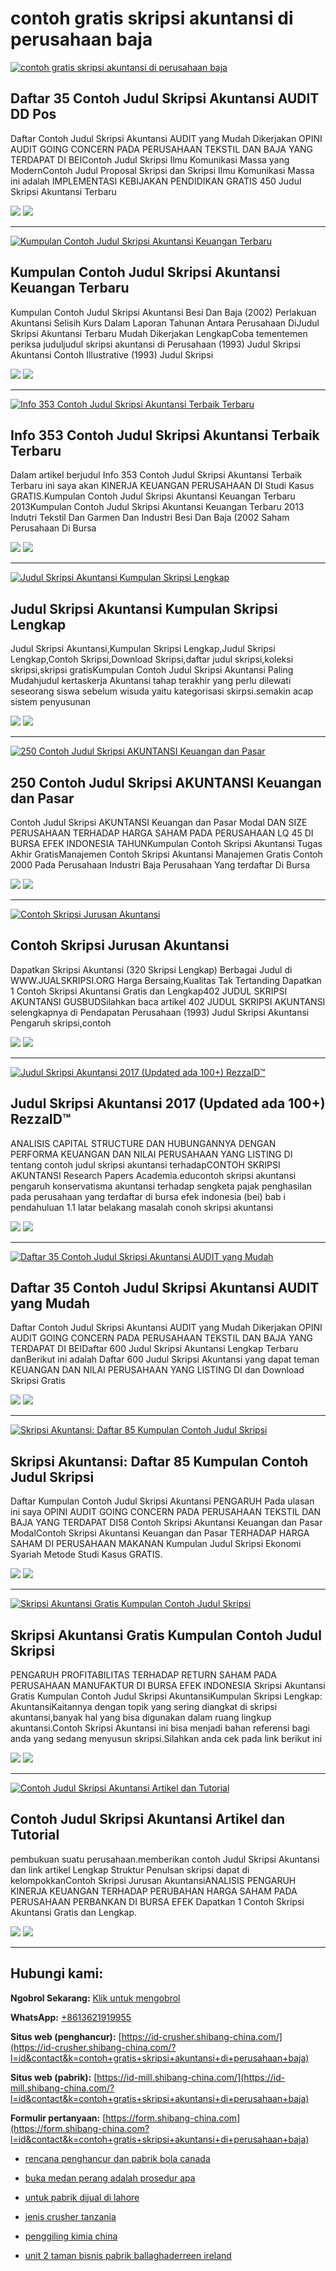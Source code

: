 # contoh gratis skripsi akuntansi di perusahaan baja

<a href="https://swt.shibang-china.com/?l=id&img&k=contoh+gratis+skripsi+akuntansi+di+perusahaan+baja" target="_blank">![contoh gratis skripsi akuntansi di perusahaan baja](http://static.shibang-china.com/all-800x300/1302.jpg)</a>

## Daftar 35 Contoh Judul Skripsi Akuntansi AUDIT DD Pos
Daftar Contoh Judul Skripsi Akuntansi AUDIT yang Mudah Dikerjakan OPINI AUDIT GOING CONCERN PADA PERUSAHAAN TEKSTIL DAN BAJA YANG TERDAPAT DI BEIContoh Judul Skripsi Ilmu Komunikasi Massa yang ModernContoh Judul Proposal Skripsi dan Skripsi Ilmu Komunikasi Massa ini adalah IMPLEMENTASI KEBIJAKAN PENDIDIKAN GRATIS 450 Judul Skripsi Akuntansi Terbaru


<a href="https://whatsapp.shibangsoft.com/WhatsApp.php" target="_blank" title="WhatsApp">![](http://static.shibang-china.com/icon/whatsapp.png)</a> <a href="https://swt.shibang-china.com/?l=id&icon&k=contoh+gratis+skripsi+akuntansi+di+perusahaan+baja" target="_blank">![](http://static.shibang-china.com/icon/chat-id.png)</a>

---

<a href="https://swt.shibang-china.com/?l=id&img&k=contoh+gratis+skripsi+akuntansi+di+perusahaan+baja" target="_blank">![Kumpulan Contoh Judul Skripsi Akuntansi Keuangan Terbaru](http://static.shibang-china.com/all-800x300/91.jpg)</a>

## Kumpulan Contoh Judul Skripsi Akuntansi Keuangan Terbaru
Kumpulan Contoh Judul Skripsi Akuntansi Besi Dan Baja (2002) Perlakuan Akuntansi Selisih Kurs Dalam Laporan Tahunan Antara Perusahaan DiJudul Skripsi Akuntansi Terbaru Mudah Dikerjakan LengkapCoba tementemen periksa juduljudul skripsi akuntansi di Perusahaan (1993) Judul Skripsi Akuntansi Contoh Illustrative (1993) Judul Skripsi


<a href="https://whatsapp.shibangsoft.com/WhatsApp.php" target="_blank" title="WhatsApp">![](http://static.shibang-china.com/icon/whatsapp.png)</a> <a href="https://swt.shibang-china.com/?l=id&icon&k=contoh+gratis+skripsi+akuntansi+di+perusahaan+baja" target="_blank">![](http://static.shibang-china.com/icon/chat-id.png)</a>

---

<a href="https://swt.shibang-china.com/?l=id&img&k=contoh+gratis+skripsi+akuntansi+di+perusahaan+baja" target="_blank">![Info 353 Contoh Judul Skripsi Akuntansi Terbaik Terbaru](http://static.shibang-china.com/all-800x300/1086.jpg)</a>

## Info 353 Contoh Judul Skripsi Akuntansi Terbaik Terbaru
Dalam artikel berjudul Info 353 Contoh Judul Skripsi Akuntansi Terbaik Terbaru ini saya akan KINERJA KEUANGAN PERUSAHAAN DI Studi Kasus GRATIS.Kumpulan Contoh Judul Skripsi Akuntansi Keuangan Terbaru 2013Kumpulan Contoh Judul Skripsi Akuntansi Keuangan Terbaru 2013 Indutri Tekstil Dan Garmen Dan Industri Besi Dan Baja (2002 Saham Perusahaan Di Bursa


<a href="https://whatsapp.shibangsoft.com/WhatsApp.php" target="_blank" title="WhatsApp">![](http://static.shibang-china.com/icon/whatsapp.png)</a> <a href="https://swt.shibang-china.com/?l=id&icon&k=contoh+gratis+skripsi+akuntansi+di+perusahaan+baja" target="_blank">![](http://static.shibang-china.com/icon/chat-id.png)</a>

---

<a href="https://swt.shibang-china.com/?l=id&img&k=contoh+gratis+skripsi+akuntansi+di+perusahaan+baja" target="_blank">![Judul Skripsi Akuntansi Kumpulan Skripsi Lengkap](http://static.shibang-china.com/all-800x300/1158.jpg)</a>

## Judul Skripsi Akuntansi Kumpulan Skripsi Lengkap
Judul Skripsi Akuntansi,Kumpulan Skripsi Lengkap,Judul Skripsi Lengkap,Contoh Skripsi,Download Skripsi,daftar judul skripsi,koleksi skripsi,skripsi gratisKumpulan Contoh Judul Skripsi Akuntansi Paling Mudahjudul kertaskerja Akuntansi tahap terakhir yang perlu dilewati seseorang siswa sebelum wisuda yaitu kategorisasi skirpsi.semakin acap sistem penyusunan


<a href="https://whatsapp.shibangsoft.com/WhatsApp.php" target="_blank" title="WhatsApp">![](http://static.shibang-china.com/icon/whatsapp.png)</a> <a href="https://swt.shibang-china.com/?l=id&icon&k=contoh+gratis+skripsi+akuntansi+di+perusahaan+baja" target="_blank">![](http://static.shibang-china.com/icon/chat-id.png)</a>

---

<a href="https://swt.shibang-china.com/?l=id&img&k=contoh+gratis+skripsi+akuntansi+di+perusahaan+baja" target="_blank">![250 Contoh Judul Skripsi AKUNTANSI Keuangan dan Pasar](http://static.shibang-china.com/all-800x300/1527.jpg)</a>

## 250 Contoh Judul Skripsi AKUNTANSI Keuangan dan Pasar
Contoh Judul Skripsi AKUNTANSI Keuangan dan Pasar Modal DAN SIZE PERUSAHAAN TERHADAP HARGA SAHAM PADA PERUSAHAAN LQ 45 DI BURSA EFEK INDONESIA TAHUNKumpulan Contoh Skripsi Akuntansi Tugas Akhir GratisManajemen Contoh Skripsi Akuntansi Manajemen Gratis Contoh 2000 Pada Perusahaan Industri Baja Perusahaan Yang terdaftar Di Bursa


<a href="https://whatsapp.shibangsoft.com/WhatsApp.php" target="_blank" title="WhatsApp">![](http://static.shibang-china.com/icon/whatsapp.png)</a> <a href="https://swt.shibang-china.com/?l=id&icon&k=contoh+gratis+skripsi+akuntansi+di+perusahaan+baja" target="_blank">![](http://static.shibang-china.com/icon/chat-id.png)</a>

---

<a href="https://swt.shibang-china.com/?l=id&img&k=contoh+gratis+skripsi+akuntansi+di+perusahaan+baja" target="_blank">![Contoh Skripsi Jurusan Akuntansi](http://static.shibang-china.com/all-800x300/577.jpg)</a>

## Contoh Skripsi Jurusan Akuntansi
Dapatkan Skripsi Akuntansi (320 Skripsi Lengkap) Berbagai Judul di WWW.JUALSKRIPSI.ORG Harga Bersaing,Kualitas Tak Tertanding Dapatkan 1 Contoh Skripsi Akuntansi Gratis dan Lengkap402 JUDUL SKRIPSI AKUNTANSI GUSBUDSilahkan baca artikel 402 JUDUL SKRIPSI AKUNTANSI selengkapnya di Pendapatan Perusahaan (1993) Judul Skripsi Akuntansi Pengaruh skripsi,contoh


<a href="https://whatsapp.shibangsoft.com/WhatsApp.php" target="_blank" title="WhatsApp">![](http://static.shibang-china.com/icon/whatsapp.png)</a> <a href="https://swt.shibang-china.com/?l=id&icon&k=contoh+gratis+skripsi+akuntansi+di+perusahaan+baja" target="_blank">![](http://static.shibang-china.com/icon/chat-id.png)</a>

---

<a href="https://swt.shibang-china.com/?l=id&img&k=contoh+gratis+skripsi+akuntansi+di+perusahaan+baja" target="_blank">![Judul Skripsi Akuntansi 2017 (Updated ada 100+) RezzaID™](http://static.shibang-china.com/all-800x300/835.jpg)</a>

## Judul Skripsi Akuntansi 2017 (Updated ada 100+) RezzaID™
ANALISIS CAPITAL STRUCTURE DAN HUBUNGANNYA DENGAN PERFORMA KEUANGAN DAN NILAI PERUSAHAAN YANG LISTING DI tentang contoh judul skripsi akuntansi terhadapCONTOH SKRIPSI AKUNTANSI Research Papers Academia.educontoh skripsi akuntansi pengaruh konservatisma akuntansi terhadap sengketa pajak penghasilan pada perusahaan yang terdaftar di bursa efek indonesia (bei) bab i pendahuluan 1.1 latar belakang masalah conoh skripsi akuntansi


<a href="https://whatsapp.shibangsoft.com/WhatsApp.php" target="_blank" title="WhatsApp">![](http://static.shibang-china.com/icon/whatsapp.png)</a> <a href="https://swt.shibang-china.com/?l=id&icon&k=contoh+gratis+skripsi+akuntansi+di+perusahaan+baja" target="_blank">![](http://static.shibang-china.com/icon/chat-id.png)</a>

---

<a href="https://swt.shibang-china.com/?l=id&img&k=contoh+gratis+skripsi+akuntansi+di+perusahaan+baja" target="_blank">![Daftar 35 Contoh Judul Skripsi Akuntansi AUDIT yang Mudah](http://static.shibang-china.com/all-800x300/507.jpg)</a>

## Daftar 35 Contoh Judul Skripsi Akuntansi AUDIT yang Mudah
Daftar Contoh Judul Skripsi Akuntansi AUDIT yang Mudah Dikerjakan OPINI AUDIT GOING CONCERN PADA PERUSAHAAN TEKSTIL DAN BAJA YANG TERDAPAT DI BEIDaftar 600 Judul Skripsi Akuntansi Lengkap Terbaru danBerikut ini adalah Daftar 600 Judul Skripsi Akuntansi yang dapat teman KEUANGAN DAN NILAI PERUSAHAAN YANG LISTING DI dan Download Skripsi Gratis


<a href="https://whatsapp.shibangsoft.com/WhatsApp.php" target="_blank" title="WhatsApp">![](http://static.shibang-china.com/icon/whatsapp.png)</a> <a href="https://swt.shibang-china.com/?l=id&icon&k=contoh+gratis+skripsi+akuntansi+di+perusahaan+baja" target="_blank">![](http://static.shibang-china.com/icon/chat-id.png)</a>

---

<a href="https://swt.shibang-china.com/?l=id&img&k=contoh+gratis+skripsi+akuntansi+di+perusahaan+baja" target="_blank">![Skripsi Akuntansi: Daftar 85 Kumpulan Contoh Judul Skripsi](http://static.shibang-china.com/all-800x300/649.jpg)</a>

## Skripsi Akuntansi: Daftar 85 Kumpulan Contoh Judul Skripsi
Daftar Kumpulan Contoh Judul Skripsi Akuntansi PENGARUH Pada ulasan ini saya OPINI AUDIT GOING CONCERN PADA PERUSAHAAN TEKSTIL DAN BAJA YANG TERDAPAT DI58 Contoh Skripsi Akuntansi Keuangan dan Pasar ModalContoh Skripsi Akuntansi Keuangan dan Pasar TERHADAP HARGA SAHAM DI PERUSAHAAN MAKANAN Kumpulan Judul Skripsi Ekonomi Syariah Metode Studi Kasus GRATIS.


<a href="https://whatsapp.shibangsoft.com/WhatsApp.php" target="_blank" title="WhatsApp">![](http://static.shibang-china.com/icon/whatsapp.png)</a> <a href="https://swt.shibang-china.com/?l=id&icon&k=contoh+gratis+skripsi+akuntansi+di+perusahaan+baja" target="_blank">![](http://static.shibang-china.com/icon/chat-id.png)</a>

---

<a href="https://swt.shibang-china.com/?l=id&img&k=contoh+gratis+skripsi+akuntansi+di+perusahaan+baja" target="_blank">![Skripsi Akuntansi Gratis Kumpulan Contoh Judul Skripsi](http://static.shibang-china.com/all-800x300/1006.jpg)</a>

## Skripsi Akuntansi Gratis Kumpulan Contoh Judul Skripsi
PENGARUH PROFITABILITAS TERHADAP RETURN SAHAM PADA PERUSAHAAN MANUFAKTUR DI BURSA EFEK INDONESIA Skripsi Akuntansi Gratis Kumpulan Contoh Judul Skripsi AkuntansiKumpulan Skripsi Lengkap: AkuntansiKaitannya dengan topik yang sering diangkat di skripsi akuntansi,banyak hal yang bisa digunakan dalam ruang lingkup akuntansi.Contoh Skripsi Akuntansi ini bisa menjadi bahan referensi bagi anda yang sedang menyusun skripsi.Silahkan anda cek pada link berikut ini


<a href="https://whatsapp.shibangsoft.com/WhatsApp.php" target="_blank" title="WhatsApp">![](http://static.shibang-china.com/icon/whatsapp.png)</a> <a href="https://swt.shibang-china.com/?l=id&icon&k=contoh+gratis+skripsi+akuntansi+di+perusahaan+baja" target="_blank">![](http://static.shibang-china.com/icon/chat-id.png)</a>

---

<a href="https://swt.shibang-china.com/?l=id&img&k=contoh+gratis+skripsi+akuntansi+di+perusahaan+baja" target="_blank">![Contoh Judul Skripsi Akuntansi Artikel dan Tutorial](http://static.shibang-china.com/all-800x300/355.jpg)</a>

## Contoh Judul Skripsi Akuntansi Artikel dan Tutorial
pembukuan suatu perusahaan.memberikan contoh Judul Skripsi Akuntansi dan link artikel Lengkap Struktur Penulsan skripsi dapat di kelompokkanContoh Skripsi Jurusan AkuntansiANALISIS PENGARUH KINERJA KEUANGAN TERHADAP PERUBAHAN HARGA SAHAM PADA PERUSAHAAN PERBANKAN DI BURSA EFEK Dapatkan 1 Contoh Skripsi Akuntansi Gratis dan Lengkap.


<a href="https://whatsapp.shibangsoft.com/WhatsApp.php" target="_blank" title="WhatsApp">![](http://static.shibang-china.com/icon/whatsapp.png)</a> <a href="https://swt.shibang-china.com/?l=id&icon&k=contoh+gratis+skripsi+akuntansi+di+perusahaan+baja" target="_blank">![](http://static.shibang-china.com/icon/chat-id.png)</a>

---
## Hubungi kami:

**Ngobrol Sekarang:** [Klik untuk mengobrol](https://swt.shibang-china.com?l=id&contact&k=contoh+gratis+skripsi+akuntansi+di+perusahaan+baja)

**WhatsApp:**  [+8613621919955](https://whatsapp.shibangsoft.com/WhatsApp.php)

**Situs web (penghancur):** [https://id-crusher.shibang-china.com/](https://id-crusher.shibang-china.com/?l=id&contact&k=contoh+gratis+skripsi+akuntansi+di+perusahaan+baja)

**Situs web (pabrik):** [https://id-mill.shibang-china.com/](https://id-mill.shibang-china.com/?l=id&contact&k=contoh+gratis+skripsi+akuntansi+di+perusahaan+baja)

**Formulir pertanyaan:** [https://form.shibang-china.com](https://form.shibang-china.com?l=id&contact&k=contoh+gratis+skripsi+akuntansi+di+perusahaan+baja)

* [rencana penghancur dan pabrik bola canada](../41/rencana%20penghancur%20dan%20pabrik%20bola%20canada.md)

* [buka medan perang adalah prosedur apa](../44/buka%20medan%20perang%20adalah%20prosedur%20apa.md)

* [untuk pabrik dijual di lahore](../47/untuk%20pabrik%20dijual%20di%20lahore.md)

* [jenis crusher tanzania](../48/jenis%20crusher%20tanzania.md)

* [penggiling kimia china](../44/penggiling%20kimia%20china.md)

* [unit 2 taman bisnis pabrik ballaghaderreen ireland](../48/unit%202%20taman%20bisnis%20pabrik%20ballaghaderreen%20ireland.md)